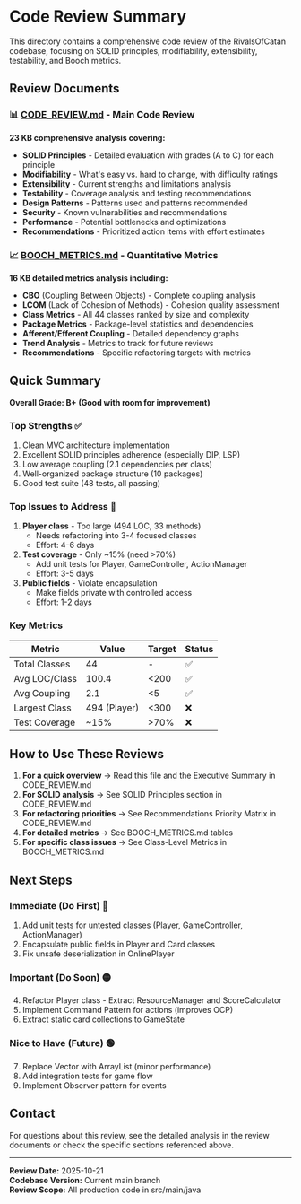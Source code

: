 # Code Review Summary

This directory contains a comprehensive code review of the RivalsOfCatan codebase, focusing on SOLID principles, modifiability, extensibility, testability, and Booch metrics.

## Review Documents

### 📊 [CODE_REVIEW.md](CODE_REVIEW.md) - Main Code Review
**23 KB comprehensive analysis covering:**
- **SOLID Principles** - Detailed evaluation with grades (A to C) for each principle
- **Modifiability** - What's easy vs. hard to change, with difficulty ratings
- **Extensibility** - Current strengths and limitations analysis
- **Testability** - Coverage analysis and testing recommendations
- **Design Patterns** - Patterns used and patterns recommended
- **Security** - Known vulnerabilities and recommendations
- **Performance** - Potential bottlenecks and optimizations
- **Recommendations** - Prioritized action items with effort estimates

### 📈 [BOOCH_METRICS.md](BOOCH_METRICS.md) - Quantitative Metrics
**16 KB detailed metrics analysis including:**
- **CBO** (Coupling Between Objects) - Complete coupling analysis
- **LCOM** (Lack of Cohesion of Methods) - Cohesion quality assessment
- **Class Metrics** - All 44 classes ranked by size and complexity
- **Package Metrics** - Package-level statistics and dependencies
- **Afferent/Efferent Coupling** - Detailed dependency graphs
- **Trend Analysis** - Metrics to track for future reviews
- **Recommendations** - Specific refactoring targets with metrics

## Quick Summary

**Overall Grade: B+ (Good with room for improvement)**

### Top Strengths ✅
1. Clean MVC architecture implementation
2. Excellent SOLID principles adherence (especially DIP, LSP)
3. Low average coupling (2.1 dependencies per class)
4. Well-organized package structure (10 packages)
5. Good test suite (48 tests, all passing)

### Top Issues to Address 🔴
1. **Player class** - Too large (494 LOC, 33 methods)
   - Needs refactoring into 3-4 focused classes
   - Effort: 4-6 days
2. **Test coverage** - Only ~15% (need >70%)
   - Add unit tests for Player, GameController, ActionManager
   - Effort: 3-5 days
3. **Public fields** - Violate encapsulation
   - Make fields private with controlled access
   - Effort: 1-2 days

### Key Metrics

| Metric | Value | Target | Status |
|--------|-------|--------|--------|
| Total Classes | 44 | - | ✅ |
| Avg LOC/Class | 100.4 | <200 | ✅ |
| Avg Coupling | 2.1 | <5 | ✅ |
| Largest Class | 494 (Player) | <300 | ❌ |
| Test Coverage | ~15% | >70% | ❌ |

## How to Use These Reviews

1. **For a quick overview** → Read this file and the Executive Summary in CODE_REVIEW.md
2. **For SOLID analysis** → See SOLID Principles section in CODE_REVIEW.md
3. **For refactoring priorities** → See Recommendations Priority Matrix in CODE_REVIEW.md
4. **For detailed metrics** → See BOOCH_METRICS.md tables
5. **For specific class issues** → See Class-Level Metrics in BOOCH_METRICS.md

## Next Steps

### Immediate (Do First) 🔴
1. Add unit tests for untested classes (Player, GameController, ActionManager)
2. Encapsulate public fields in Player and Card classes
3. Fix unsafe deserialization in OnlinePlayer

### Important (Do Soon) 🟡
4. Refactor Player class - Extract ResourceManager and ScoreCalculator
5. Implement Command Pattern for actions (improves OCP)
6. Extract static card collections to GameState

### Nice to Have (Future) 🟢
7. Replace Vector with ArrayList (minor performance)
8. Add integration tests for game flow
9. Implement Observer pattern for events

## Contact

For questions about this review, see the detailed analysis in the review documents or check the specific sections referenced above.

---

**Review Date:** 2025-10-21  
**Codebase Version:** Current main branch  
**Review Scope:** All production code in src/main/java
